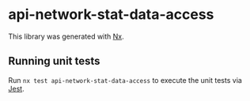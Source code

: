 # api-network-stat-data-access

This library was generated with [Nx](https://nx.dev).

## Running unit tests

Run `nx test api-network-stat-data-access` to execute the unit tests via [Jest](https://jestjs.io).
